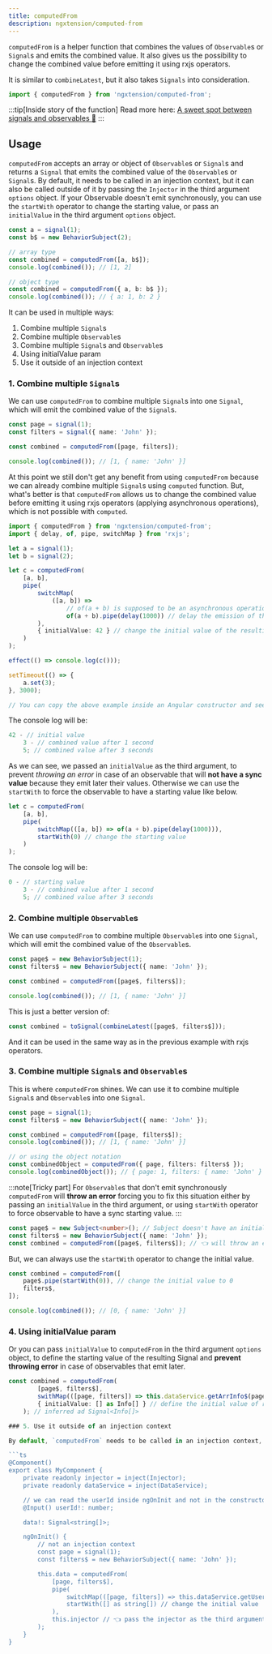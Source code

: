 ```yaml
---
title: computedFrom
description: ngxtension/computed-from
---
```


`computedFrom` is a helper function that combines the values of `Observable`s or `Signal`s and emits the combined value.
It also gives us the possibility to change the combined value before emitting it using rxjs operators.

It is similar to `combineLatest`, but it also takes `Signals` into consideration.

```ts
import { computedFrom } from 'ngxtension/computed-from';
```

:::tip[Inside story of the function]
Read more here: [A sweet spot between signals and observables 🍬](https://itnext.io/a-sweet-spot-between-signals-and-observables-a3c9620768f1)
:::

## Usage

`computedFrom` accepts an array or object of `Observable`s or `Signal`s and returns a `Signal` that emits the combined value of the `Observable`s or `Signal`s.
By default, it needs to be called in an injection context, but it can also be called outside of it by passing the `Injector` in the third argument `options` object.
If your Observable doesn't emit synchronously, you can use the `startWith` operator to change the starting value, or pass an `initialValue` in the third argument `options` object.

```ts
const a = signal(1);
const b$ = new BehaviorSubject(2);

// array type
const combined = computedFrom([a, b$]);
console.log(combined()); // [1, 2]

// object type
const combined = computedFrom({ a, b: b$ });
console.log(combined()); // { a: 1, b: 2 }
```

It can be used in multiple ways:

1. Combine multiple `Signal`s
2. Combine multiple `Observable`s
3. Combine multiple `Signal`s and `Observable`s
4. Using initialValue param
5. Use it outside of an injection context

### 1. Combine multiple `Signal`s

We can use `computedFrom` to combine multiple `Signal`s into one `Signal`, which will emit the combined value of the `Signal`s.

```ts
const page = signal(1);
const filters = signal({ name: 'John' });

const combined = computedFrom([page, filters]);

console.log(combined()); // [1, { name: 'John' }]
```

At this point we still don't get any benefit from using `computedFrom` because we can already combine multiple `Signal`s using `computed` function.
But, what's better is that `computedFrom` allows us to change the combined value before emitting it using rxjs operators (applying asynchronous operations), which is not possible with `computed`.

```ts
import { computedFrom } from 'ngxtension/computed-from';
import { delay, of, pipe, switchMap } from 'rxjs';

let a = signal(1);
let b = signal(2);

let c = computedFrom(
	[a, b],
	pipe(
		switchMap(
			([a, b]) =>
				// of(a + b) is supposed to be an asynchronous operation (e.g. http request)
				of(a + b).pipe(delay(1000)) // delay the emission of the combined value by 1 second for demonstration purposes
		),
		{ initialValue: 42 } // change the initial value of the resulting signal
	)
);

effect(() => console.log(c()));

setTimeout(() => {
	a.set(3);
}, 3000);

// You can copy the above example inside an Angular constructor and see the result in the console.
```

The console log will be:

```ts
42 - // initial value
	3 - // combined value after 1 second
	5; // combined value after 3 seconds
```

As we can see, we passed an `initialValue` as the third argument, to prevent _throwing an error_ in case of an observable that will **not have a sync value** because they emit later their values.
Otherwise we can use the `startWith` to force the observable to have a starting value like below.

```ts
let c = computedFrom(
	[a, b],
	pipe(
		switchMap(([a, b]) => of(a + b).pipe(delay(1000))),
		startWith(0) // change the starting value
	)
);
```

The console log will be:

```ts
0 - // starting value
	3 - // combined value after 1 second
	5; // combined value after 3 seconds
```

### 2. Combine multiple `Observable`s

We can use `computedFrom` to combine multiple `Observable`s into one `Signal`, which will emit the combined value of the `Observable`s.

```ts
const page$ = new BehaviorSubject(1);
const filters$ = new BehaviorSubject({ name: 'John' });

const combined = computedFrom([page$, filters$]);

console.log(combined()); // [1, { name: 'John' }]
```

This is just a better version of:

```ts
const combined = toSignal(combineLatest([page$, filters$]));
```

And it can be used in the same way as in the previous example with rxjs operators.

### 3. Combine multiple `Signal`s and `Observable`s

This is where `computedFrom` shines. We can use it to combine multiple `Signal`s and `Observable`s into one `Signal`.

```ts
const page = signal(1);
const filters$ = new BehaviorSubject({ name: 'John' });

const combined = computedFrom([page, filters$]);
console.log(combined()); // [1, { name: 'John' }]

// or using the object notation
const combinedObject = computedFrom({ page, filters: filters$ });
console.log(combinedObject()); // { page: 1, filters: { name: 'John' } }
```

:::note[Tricky part]
For `Observable`s that don't emit synchronously `computedFrom` will **throw an error** forcing you to fix this situation either by passing an `initialValue` in the third argument, or using `startWith` operator to force observable to have a sync starting value.
:::

```ts
const page$ = new Subject<number>(); // Subject doesn't have an initial value
const filters$ = new BehaviorSubject({ name: 'John' });
const combined = computedFrom([page$, filters$]); // 👈 will throw an error!! 💥
```

But, we can always use the `startWith` operator to change the initial value.

```ts
const combined = computedFrom([
	page$.pipe(startWith(0)), // change the initial value to 0
	filters$,
]);

console.log(combined()); // [0, { name: 'John' }]
```

### 4. Using initialValue param

Or you can pass `initialValue` to `computedFrom` in the third argument `options` object, to define the starting value of the resulting Signal and **prevent throwing error** in case of observables that emit later.

````ts
const combined = computedFrom(
		[page$, filters$],
		swithMap(([page, filters]) => this.dataService.getArrInfo$(page, filters)),
		{ initialValue: [] as Info[] } // define the initial value of resulting signal
	); // inferred ad Signal<Info[]>

### 5. Use it outside of an injection context

By default, `computedFrom` needs to be called in an injection context, but it can also be called outside of it by passing the `Injector` in the third argument `options` object.

```ts
@Component()
export class MyComponent {
	private readonly injector = inject(Injector);
	private readonly dataService = inject(DataService);

	// we can read the userId inside ngOnInit and not in the constructor
	@Input() userId!: number;

	data!: Signal<string[]>;

	ngOnInit() {
		// not an injection context
		const page = signal(1);
		const filters$ = new BehaviorSubject({ name: 'John' });

		this.data = computedFrom(
			[page, filters$],
			pipe(
				switchMap(([page, filters]) => this.dataService.getUserData(this.userId, page, filters)),
				startWith([] as string[]) // change the initial value
			),
			this.injector // 👈 pass the injector as the third argument
		);
	}
}
````
